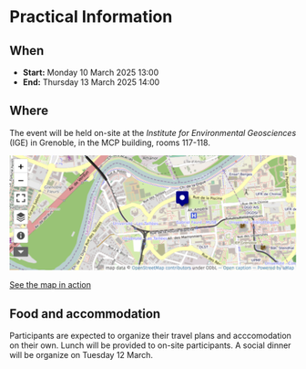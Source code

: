 # Practical Information 


## When 

 - **Start:** Monday 10 March 2025 13:00 
 - **End:** Thursday 13 March 2025 14:00 


## Where 

The event will be held on-site at the *Institute for Environmental Geosciences* (IGE) in Grenoble, in the MCP building, rooms 117-118. 


![](./img/openstreetmap-mcp.png)

[See the map in action](http://umap.openstreetmap.fr/en/map/anonymous-edit/655503:LtKbIAl24v-TySSBzXbliPoKqrk)


## Food and accommodation

Participants are expected to organize their travel plans and acccomodation on their own. Lunch will be provided to on-site participants. A social dinner will be organize on Tuesday 12 March.   
